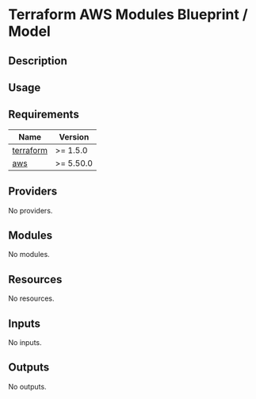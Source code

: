 # Terraform AWS Modules Blueprint / Model

## Description

<!-- INFO: A brief description of the model -->

## Usage

<!-- INFO: The steps to use the model successfully -->

<!-- BEGIN_TF_DOCS -->

## Requirements

| Name                                                                     | Version   |
| ------------------------------------------------------------------------ | --------- |
| <a name="requirement_terraform"></a> [terraform](#requirement_terraform) | >= 1.5.0  |
| <a name="requirement_aws"></a> [aws](#requirement_aws)                   | >= 5.50.0 |

## Providers

No providers.

## Modules

No modules.

## Resources

No resources.

## Inputs

No inputs.

## Outputs

No outputs.

<!-- END_TF_DOCS -->
